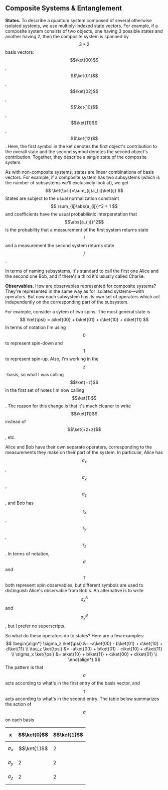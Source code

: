 $$\newcommand{\bra}[1]{\left<#1\right|}\newcommand{\ket}[1]{\left|#1\right>}\newcommand{\bk}[2]{\left<#1\middle|#2\right>}\newcommand{\bke}[3]{\left<#1\middle|#2\middle|#3\right>}$$

## Composite Systems & Entanglement

__States.__ To describe a quantum system composed of several otherwise isolated systems, we use multiply-indexed state vectors. For example, if a composite system consists of two objects, one having 3 possible states and another having 2, then the composite system is spanned by $$3*2$$ basis vectors: $$\ket{00}$$, $$\ket{01}$$, $$\ket{02}$$, $$\ket{10}$$, $$\ket{11}$$, $$\ket{12}$$. Here, the first symbol in the ket denotes the first object's contribution to the overall state and the second symbol denotes the second object's contribution. Together, they describe a _single_ state of the composite system. 

As with non-composite systems, states are linear combinations of basis vectors. For example, if a composite system has two subsystems (which is the number of subsystems we'll exclusively look at), we get
$$
\ket{\psi}=\sum_{ij}a_{ij}\ket{ij}
$$
States are subject to the usual normalization constraint
$$
\sum_{ij}\abs{a_{ij}}^2 = 1
$$
and coefficients have the usual probabilistic interperetation that $$\abs{a_{ij}}^2$$ is the probability that a measurement of the first system returns state $$i$$ and a measurement the second system returns state $$j$$.

In terms of naming subsystems, it's standard to call the first one Alice and the second one Bob, and if there's a third it's usually called Charlie.

__Observables.__ How are observables represented for composite systems? They're represented in the same way as for isolated systems—with operators. But now each subsystem has its own set of operators which act independently on the corresponding part of the subsystem.

For example, consider a sytem of two spins. The most general state is
$$
\ket{\psi} = a\ket{00} + b\ket{01} + c\ket{10} + d\ket{11}
$$
In terms of notation I'm using $$0$$ to represent spin-down and $$1$$ to represent spin-up. Also, I'm working in the $$z$$-basis, so what I was calling $$\ket{+z}$$ in the first set of notes I'm now calling $$\ket{1}$$. The reason for this change is that it's much cleaner to write $$\ket{11}$$ instead of $$\ket{+z+z}$$, etc.

Alice and Bob have their own separate operaters, corresponding to the measurements they make on their part of the system. In particular, Alice has $$\sigma_x$$, $$\sigma_y$$, $$\sigma_z$$, and Bob has $$\tau_x$$, $$\tau_y$$, $$\tau_z$$. In terms of notation, $$\sigma$$ and $$\tau$$ both represent spin observables, but different symbols are used to distinguish Alice's observable from Bob's. An alternative is to write $$\sigma_x^A$$ and $$\sigma_y^B$$, but I prefer no superscripts.

So what do these operators do to states? Here are a few examples:
$$
\begin{align*}
\sigma_z \ket{\psi} &= -a\ket{00} - b\ket{01} + c\ket{10} + d\ket{11} \\
\tau_z \ket{\psi} &= -a\ket{00} + b\ket{01} - c\ket{10} + d\ket{11} \\
\sigma_x \ket{\psi} &= a\ket{10} + b\ket{11} + c\ket{00} + d\ket{01} \\
\end{align*}
$$
The pattern is that $$\sigma$$ acts according to what's in the first entry of the basis vector, and $$\tau$$ acts according to what's in the second entry. The table below summarizes the action of $$\sigma$$ on each basis

| x            | $$\ket{0}$$ | $$\ket{1}$$ |
| ------------ | ----------- | ----------- |
| $$\sigma_x$$ | $$\ket{1}$$ | 2           |
| $$\sigma_y$$ | 2           | 2           |
| $$\sigma_z$$ | 2           | 2           |

